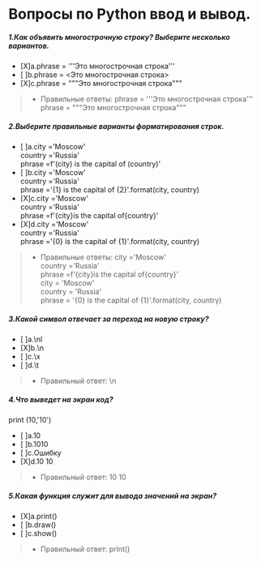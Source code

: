 # Вопросы по Python ввод и вывод.
##### 1.Как объявить многострочную строку? Выберите несколько вариантов.
- [X]a.phrase = '''Это многострочная строка'''
- [ ]b.phrase = <Это многострочная строка>
- [X]c.phrase = """Это многострочная строка"""

>- Правильные ответы:
phrase = '''Это многострочная строка'''<br>
phrase = """Это многострочная строка"""

##### 2.Выберите правильные варианты форматирования строк.
- [ ]a.city ='Moscow'<br>
country ='Russia'<br>
phrase =f'(city) is the capital of (country)'<br>
- [ ]b.city ='Moscow'<br>
country ='Russia'<br>
phrase ='{1} is the capital of {2}'.format(city, country)<br>
- [X]c.city ='Moscow'<br>
country ='Russia'<br>
phrase =f'{city}is the capital of{country}'<br>
- [X]d.city ='Moscow'<br>
country ='Russia'<br>
phrase ='{0} is the capital of {1}'.format(city, country)<br>

>- Правильные ответы: 
city ='Moscow'<br>
country ='Russia'<br>
phrase =f'{city}is the capital of{country}'<br>
city = 'Moscow'<br>
country = 'Russia'<br>
phrase = '{0} is the capital of {1}'.format(city, country)

##### 3.Какой символ отвечает за переход на новую строку?
- [ ]a.\nl
- [X]b.\n 
- [ ]c.\x
- [ ]d.\t

>- Правильный ответ: \n

##### 4.Что выведет на экран код?
print
(10,'10')
- [ ]a.10
- [ ]b.1010
- [ ]c.Ошибку
- [X]d.10 10

>- Правильный ответ: 10 10

##### 5.Какая функция служит для вывода значений на экран?
- [X]a.print() 
- [ ]b.draw()
- [ ]c.show()

>- Правильный ответ: print()
